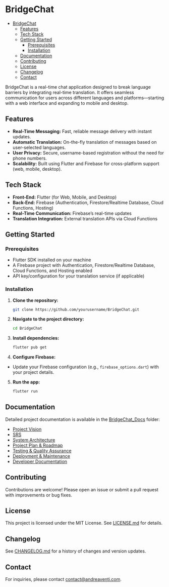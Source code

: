 # BridgeChat

<!--toc:start-->

- [BridgeChat](#bridgechat)
    - [Features](#features)
    - [Tech Stack](#tech-stack)
    - [Getting Started](#getting-started)
        - [Prerequisites](#prerequisites)
        - [Installation](#installation)
    - [Documentation](#documentation)
    - [Contributing](#contributing)
    - [License](#license)
    - [Changelog](#changelog)
    - [Contact](#contact)
          <!--toc:end-->

BridgeChat is a real-time chat application designed to break language barriers by integrating real-time translation. It offers seamless communication for users across different languages and platforms—starting with a web interface and expanding to mobile and desktop.

## Features

- **Real-Time Messaging:** Fast, reliable message delivery with instant updates.
- **Automatic Translation:** On-the-fly translation of messages based on user-selected languages.
- **User Privacy:** Secure, username-based registration without the need for phone numbers.
- **Scalability:** Built using Flutter and Firebase for cross-platform support (web, mobile, desktop).

## Tech Stack

- **Front-End:** Flutter (for Web, Mobile, and Desktop)
- **Back-End:** Firebase (Authentication, Firestore/Realtime Database, Cloud Functions, Hosting)
- **Real-Time Communication:** Firebase’s real-time updates
- **Translation Integration:** External translation APIs via Cloud Functions

## Getting Started

### Prerequisites

- Flutter SDK installed on your machine
- A Firebase project with Authentication, Firestore/Realtime Database, Cloud Functions, and Hosting enabled
- API key/configuration for your translation service (if applicable)

### Installation

1. **Clone the repository:**

    ```bash
    git clone https://github.com/yourusername/BridgeChat.git
    ```

2. **Navigate to the project directory:**

    ```bash
    cd BridgeChat
    ```

3. **Install dependencies:**

    ```bash
    flutter pub get
    ```

4. **Configure Firebase:**

- Update your Firebase configuration (e.g., `firebase_options.dart`) with your project details.

5. **Run the app:**
    ```bash
    flutter run
    ```

## Documentation

Detailed project documentation is available in the [BridgeChat_Docs](./BridgeChat_Docs) folder:

- [Project Vision](./BridgeChat_Docs/1-Project_Vision.md)
- [SRS](./BridgeChat_Docs/2-SRS.md)
- [System Architecture](./BridgeChat_Docs/3-System_Architecture.md)
- [Project Plan & Roadmap](./BridgeChat_Docs/4-Project_Plan_Roadmap.md)
- [Testing & Quality Assurance](./BridgeChat_Docs/5-Testing_Quality_Assurance.md)
- [Deployment & Maintenance](./BridgeChat_Docs/6-Deployment_Maintenance.md)
- [Developer Documentation](./BridgeChat_Docs/7-Developer_Documentation.md)

## Contributing

Contributions are welcome! Please open an issue or submit a pull request with improvements or bug fixes.

## License

This project is licensed under the MIT License. See [LICENSE.md](./LICENSE.md) for details.

## Changelog

See [CHANGELOG.md](./CHANGELOG.md) for a history of changes and version updates.

## Contact

For inquiries, please contact [contact@andreaventi.com](mailto:contact@andreaventi.com).

